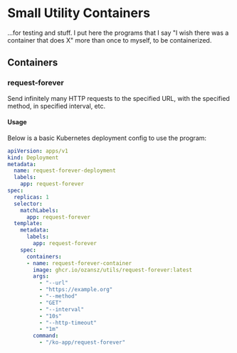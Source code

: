# Small Utility Containers

...for testing and stuff. I put here the programs that I say "I wish there was a container that does X" more than once to myself, to be containerized.

## Containers

### request-forever

Send infinitely many HTTP requests to the specified URL, with the specified method, in specified interval, etc.

#### Usage

Below is a basic Kubernetes deployment config to use the program:

```yaml
apiVersion: apps/v1
kind: Deployment
metadata:
  name: request-forever-deployment
  labels:
    app: request-forever
spec:
  replicas: 1
  selector:
    matchLabels:
      app: request-forever
  template:
    metadata:
      labels:
        app: request-forever
    spec:
      containers:
      - name: request-forever-container
        image: ghcr.io/ozansz/utils/request-forever:latest
        args:
          - "--url"
          - "https://example.org"
          - "--method"
          - "GET"
          - "--interval"
          - "10s"
          - "--http-timeout"
          - "1m"
        command:
          - "/ko-app/request-forever"
```

